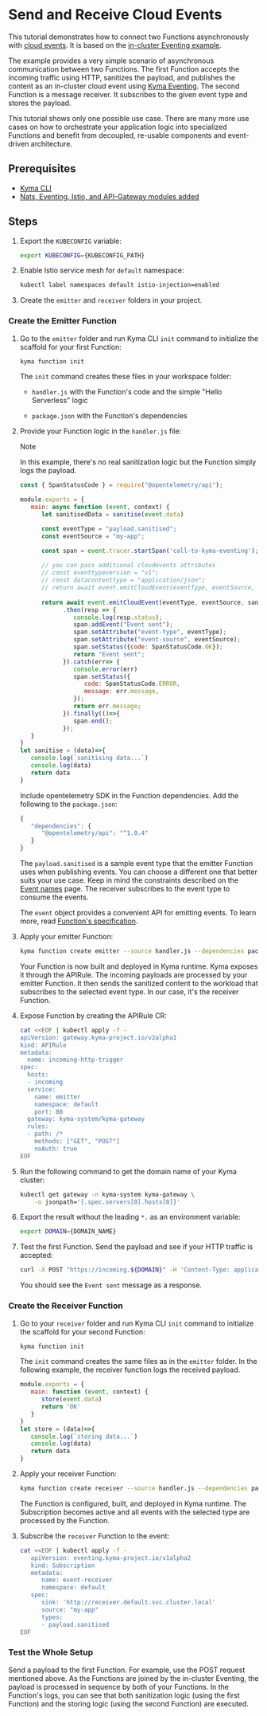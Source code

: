# Send and Receive Cloud Events

This tutorial demonstrates how to connect two Functions asynchronously with [cloud events](https://github.com/cloudevents/spec). It is based on the [in-cluster Eventing example](https://github.com/kyma-project/serverless/tree/main/examples/incluster_eventing).

The example provides a very simple scenario of asynchronous communication between two Functions. The first Function accepts the incoming traffic using HTTP, sanitizes the payload, and publishes the content as an in-cluster cloud event using [Kyma Eventing](https://kyma-project.io/docs/kyma/latest/01-overview/eventing/).
The second Function is a message receiver. It subscribes to the given event type and stores the payload.

This tutorial shows only one possible use case. There are many more use cases on how to orchestrate your application logic into specialized Functions and benefit from decoupled, re-usable components and event-driven architecture.

## Prerequisites

- [Kyma CLI](https://github.com/kyma-project/cli)
- [Nats, Eventing, Istio, and API-Gateway modules added](https://kyma-project.io/#/02-get-started/01-quick-install)

## Steps

1. Export the `KUBECONFIG` variable:

   ```bash
   export KUBECONFIG={KUBECONFIG_PATH}
   ```

2. Enable Istio service mesh for `default` namespace:

   ```bash
   kubectl label namespaces default istio-injection=enabled
   ```

3. Create the `emitter` and `receiver` folders in your project.

### Create the Emitter Function

1. Go to the `emitter` folder and run Kyma CLI `init` command to initialize the scaffold for your first Function:

   ```bash
   kyma function init
   ```

   The `init` command creates these files in your workspace folder:

   - `handler.js` with the Function's code and the simple "Hello Serverless" logic
  
   - `package.json` with the Function's dependencies

2. Provide your Function logic in the `handler.js` file:

   > [!NOTE]
   > In this example, there's no real sanitization logic but the Function simply logs the payload.

   ```js
   const { SpanStatusCode } = require("@opentelemetry/api");

   module.exports = {
      main: async function (event, context) {
         let sanitisedData = sanitise(event.data)

         const eventType = "payload.sanitised";
         const eventSource = "my-app";

         const span = event.tracer.startSpan('call-to-kyma-eventing');
         
         // you can pass additional cloudevents attributes  
         // const eventtypeversion = "v1";
         // const datacontenttype = "application/json";
         // return await event.emitCloudEvent(eventType, eventSource, sanitisedData, {eventtypeversion, datacontenttype})
         
         return await event.emitCloudEvent(eventType, eventSource, sanitisedData)
               .then(resp => {
                  console.log(resp.status);
                  span.addEvent("Event sent");
                  span.setAttribute("event-type", eventType);
                  span.setAttribute("event-source", eventSource);
                  span.setStatus({code: SpanStatusCode.OK});
                  return "Event sent";
               }).catch(err=> {
                  console.error(err)
                  span.setStatus({
                     code: SpanStatusCode.ERROR,
                     message: err.message,
                  });
                  return err.message;
               }).finally(()=>{
                  span.end();
               });
      }
   }
   let sanitise = (data)=>{
      console.log(`sanitising data...`)
      console.log(data)
      return data
   }
   ```

   Include opentelemetry SDK in the Function dependencies. Add the following to the `package.json`:

   ```js
   {
      "dependencies": {
         "@opentelemetry/api": "^1.0.4"
      }
   }
   ```

   The `payload.sanitised` is a sample event type that the emitter Function uses when publishing events. You can choose a different one that better suits your use case. Keep in mind the constraints described on the [Event names](https://kyma-project.io/docs/kyma/latest/05-technical-reference/evnt-01-event-names/) page. The receiver subscribes to the event type to consume the events.

   The `event` object provides a convenient API for emitting events. To learn more, read [Function's specification](../technical-reference/07-70-function-specification.md#event-object-sdk).

3. Apply your emitter Function:

   ```bash
   kyma function create emitter --source handler.js --dependencies package.json
   ```

   Your Function is now built and deployed in Kyma runtime. Kyma exposes it through the APIRule. The incoming payloads are processed by your emitter Function. It then sends the sanitized content to the workload that subscribes to the selected event type. In our case, it's the receiver Function.

4. Expose Function by creating the APIRule CR:

   ```bash
   cat <<EOF | kubectl apply -f -
   apiVersion: gateway.kyma-project.io/v2alpha1
   kind: APIRule
   metadata:
     name: incoming-http-trigger
   spec:
     hosts:
     - incoming
     service:
       name: emitter
       namespace: default
       port: 80
     gateway: kyma-system/kyma-gateway
     rules:
     - path: /*
       methods: ["GET", "POST"]
       noAuth: true
   EOF
   ```

5. Run the following command to get the domain name of your Kyma cluster:

    ```bash
    kubectl get gateway -n kyma-system kyma-gateway \
        -o jsonpath='{.spec.servers[0].hosts[0]}'
    ```

6. Export the result without the leading `*.` as an environment variable:

    ```bash
    export DOMAIN={DOMAIN_NAME}

7. Test the first Function. Send the payload and see if your HTTP traffic is accepted:

   ```bash
   curl -X POST "https://incoming.${DOMAIN}" -H 'Content-Type: application/json' -d '{"foo":"bar"}'
   ```

   You should see the `Event sent` message as a response.

### Create the Receiver Function

1. Go to your `receiver` folder and run Kyma CLI `init` command to initialize the scaffold for your second Function:

   ```bash
   kyma function init
   ```

   The `init` command creates the same files as in the `emitter` folder.
   In the following example, the receiver function logs the received payload.

   ```js
   module.exports = {
      main: function (event, context) {
         store(event.data)
         return 'OK'
      }
   }
   let store = (data)=>{
      console.log(`storing data...`)
      console.log(data)
      return data
   }
   ```

3. Apply your receiver Function:

   ```bash
   kyma function create receiver --source handler.js --dependencies package.json
   ```

   The Function is configured, built, and deployed in Kyma runtime. The Subscription becomes active and all events with the selected type are processed by the Function.  

2. Subscribe the `receiver` Function to the event:  

   ```bash
   cat <<EOF | kubectl apply -f -
      apiVersion: eventing.kyma-project.io/v1alpha2
      kind: Subscription
      metadata:
         name: event-receiver
         namespace: default
      spec:
         sink: 'http://receiver.default.svc.cluster.local'
         source: "my-app"
         types:
         - payload.sanitised
   EOF
   ```

### Test the Whole Setup

Send a payload to the first Function. For example, use the POST request mentioned above. As the Functions are joined by the in-cluster Eventing, the payload is processed in sequence by both of your Functions.
In the Function's logs, you can see that both sanitization logic (using the first Function) and the storing logic (using the second Function) are executed.
